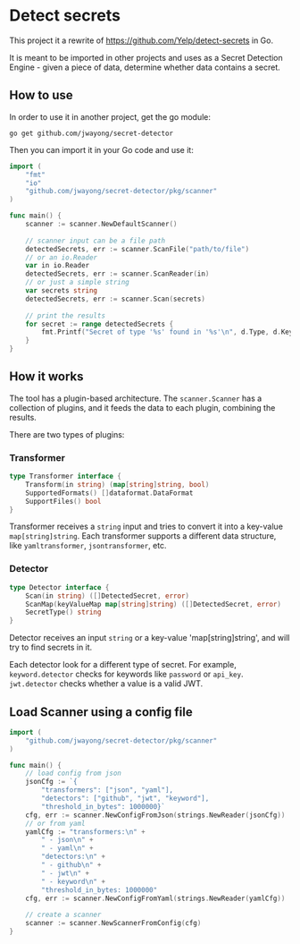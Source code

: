 # Detect secrets

This project it a rewrite of <https://github.com/Yelp/detect-secrets> in Go.

It is meant to be imported in other projects and uses as a Secret Detection Engine - given a piece of data, determine whether data contains a secret.

## How to use

In order to use it in another project, get the go module:

```shell
go get github.com/jwayong/secret-detector
```

Then you can import it in your Go code and use it:

```go
import (
    "fmt"
    "io"
    "github.com/jwayong/secret-detector/pkg/scanner"
)

func main() {
    scanner := scanner.NewDefaultScanner()
    
    // scanner input can be a file path 
    detectedSecrets, err := scanner.ScanFile("path/to/file")
    // or an io.Reader
    var in io.Reader
    detectedSecrets, err := scanner.ScanReader(in)
    // or just a simple string
    var secrets string
    detectedSecrets, err := scanner.Scan(secrets)
	
    // print the results
    for secret := range detectedSecrets {
        fmt.Printf("Secret of type '%s' found in '%s'\n", d.Type, d.Key)
    }  
}
```

## How it works

The tool has a plugin-based architecture. The `scanner.Scanner` has a collection of plugins, and it feeds the data to each plugin, combining the results.

There are two types of plugins:

### Transformer
```go
type Transformer interface {
    Transform(in string) (map[string]string, bool)
    SupportedFormats() []dataformat.DataFormat
    SupportFiles() bool
}
```
Transformer receives a `string` input and tries to convert it into a key-value `map[string]string`. Each transformer supports a different data structure, like `yamltransformer`, `jsontransformer`, etc. 

### Detector
```go
type Detector interface {
    Scan(in string) ([]DetectedSecret, error)
    ScanMap(keyValueMap map[string]string) ([]DetectedSecret, error)
    SecretType() string
}
```
Detector receives an input `string` or a key-value 'map[string]string', and will try to find secrets in it.

Each detector look for a different type of secret.
For example, `keyword.detector` checks for keywords like `password` or `api_key`.
`jwt.detector` checks whether a value is a valid JWT.

## Load Scanner using a config file
```go
import (
    "github.com/jwayong/secret-detector/pkg/scanner"
)

func main() {
    // load config from json
    jsonCfg := `{
        "transformers": ["json", "yaml"], 
        "detectors": ["github", "jwt", "keyword"], 
        "threshold_in_bytes": 1000000}`
    cfg, err := scanner.NewConfigFromJson(strings.NewReader(jsonCfg))
    // or from yaml
    yamlCfg := "transformers:\n" +
        " - json\n" +
        " - yaml\n" +
        "detectors:\n" +
        " - github\n" +
        " - jwt\n" + 
        " - keyword\n" + 
        "threshold_in_bytes: 1000000"
    cfg, err := scanner.NewConfigFromYaml(strings.NewReader(yamlCfg))
	
	// create a scanner
    scanner := scanner.NewScannerFromConfig(cfg)
}
```